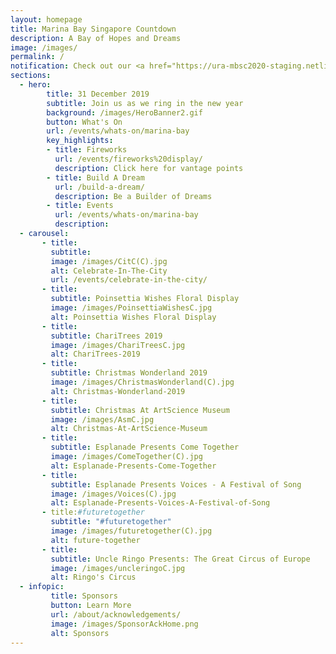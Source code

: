 ```yaml
---
layout: homepage
title: Marina Bay Singapore Countdown
description: A Bay of Hopes and Dreams
image: /images/
permalink: /
notification: Check out our <a href="https://ura-mbsc2020-staging.netlify.com/events/whats-on/marina-bay">Events</a> Page for more details 
sections:
  - hero:
        title: 31 December 2019
        subtitle: Join us as we ring in the new year
        background: /images/HeroBanner2.gif
        button: What's On
        url: /events/whats-on/marina-bay
        key_highlights:
        - title: Fireworks 
          url: /events/fireworks%20display/
          description: Click here for vantage points
        - title: Build A Dream
          url: /build-a-dream/
          description: Be a Builder of Dreams
        - title: Events 
          url: /events/whats-on/marina-bay
          description:
  - carousel:
       - title:
         subtitle: 
         image: /images/CitC(C).jpg
         alt: Celebrate-In-The-City
         url: /events/celebrate-in-the-city/
       - title:
         subtitle: Poinsettia Wishes Floral Display
         image: /images/PoinsettiaWishesC.jpg
         alt: Poinsettia Wishes Floral Display
       - title:
         subtitle: ChariTrees 2019
         image: /images/ChariTreesC.jpg
         alt: ChariTrees-2019
       - title:
         subtitle: Christmas Wonderland 2019
         image: /images/ChristmasWonderland(C).jpg
         alt: Christmas-Wonderland-2019
       - title:
         subtitle: Christmas At ArtScience Museum
         image: /images/AsmC.jpg
         alt: Christmas-At-ArtScience-Museum
       - title:
         subtitle: Esplanade Presents Come Together
         image: /images/ComeTogether(C).jpg
         alt: Esplanade-Presents-Come-Together
       - title:
         subtitle: Esplanade Presents Voices - A Festival of Song
         image: /images/Voices(C).jpg
         alt: Esplanade-Presents-Voices-A-Festival-of-Song
       - title:#futuretogether
         subtitle: "#futuretogether"
         image: /images/futuretogether(C).jpg
         alt: future-together
       - title:
         subtitle: Uncle Ringo Presents: The Great Circus of Europe
         image: /images/uncleringoC.jpg
         alt: Ringo's Circus
  - infopic:
         title: Sponsors
         button: Learn More
         url: /about/acknowledgements/
         image: /images/SponsorAckHome.png
         alt: Sponsors  
---
```

